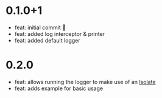 # 0.1.0+1

- feat: initial commit 🎉
- feat: added log interceptor & printer
- feat: added default logger

# 0.2.0

- feat: allows running the logger to make use of an [Isolate](https://dart.dev/guides/language/concurrency) 
- feat: adds example for basic usage
